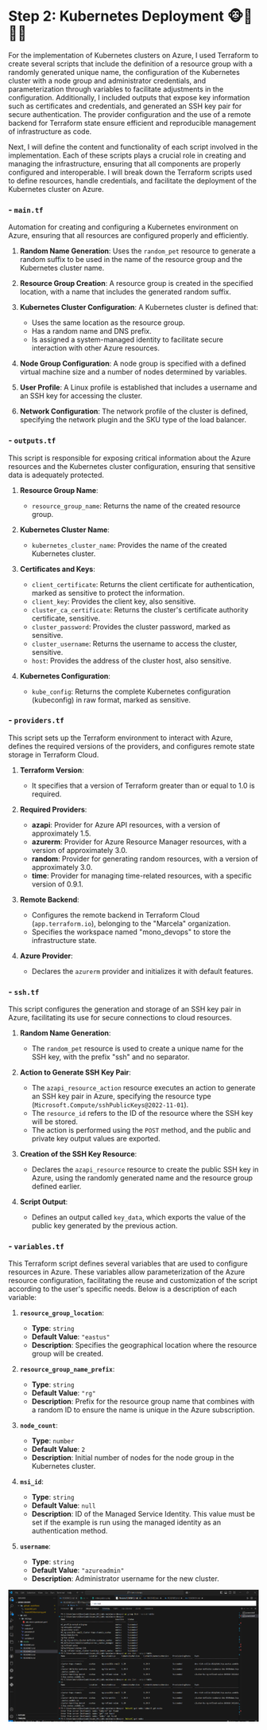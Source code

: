 # Step 2: Kubernetes Deployment 🐵🙊🙉🙈

For the implementation of Kubernetes clusters on Azure, I used Terraform to create several scripts that include the definition of a resource group with a randomly generated unique name, the configuration of the Kubernetes cluster with a node group and administrator credentials, and parameterization through variables to facilitate adjustments in the configuration. Additionally, I included outputs that expose key information such as certificates and credentials, and generated an SSH key pair for secure authentication. The provider configuration and the use of a remote backend for Terraform state ensure efficient and reproducible management of infrastructure as code.

Next, I will define the content and functionality of each script involved in the implementation. Each of these scripts plays a crucial role in creating and managing the infrastructure, ensuring that all components are properly configured and interoperable. I will break down the Terraform scripts used to define resources, handle credentials, and facilitate the deployment of the Kubernetes cluster on Azure.

### - `main.tf`

Automation for creating and configuring a Kubernetes environment on Azure, ensuring that all resources are configured properly and efficiently.

1. **Random Name Generation**: Uses the `random_pet` resource to generate a random suffix to be used in the name of the resource group and the Kubernetes cluster name.

2. **Resource Group Creation**: A resource group is created in the specified location, with a name that includes the generated random suffix.

3. **Kubernetes Cluster Configuration**: A Kubernetes cluster is defined that:
   - Uses the same location as the resource group.
   - Has a random name and DNS prefix.
   - Is assigned a system-managed identity to facilitate secure interaction with other Azure resources.

4. **Node Group Configuration**: A node group is specified with a defined virtual machine size and a number of nodes determined by variables.

5. **User Profile**: A Linux profile is established that includes a username and an SSH key for accessing the cluster.

6. **Network Configuration**: The network profile of the cluster is defined, specifying the network plugin and the SKU type of the load balancer.

### - `outputs.tf`

This script is responsible for exposing critical information about the Azure resources and the Kubernetes cluster configuration, ensuring that sensitive data is adequately protected.

1. **Resource Group Name**:
   - `resource_group_name`: Returns the name of the created resource group.

2. **Kubernetes Cluster Name**:
   - `kubernetes_cluster_name`: Provides the name of the created Kubernetes cluster.

3. **Certificates and Keys**:
   - `client_certificate`: Returns the client certificate for authentication, marked as sensitive to protect the information.
   - `client_key`: Provides the client key, also sensitive.
   - `cluster_ca_certificate`: Returns the cluster's certificate authority certificate, sensitive.
   - `cluster_password`: Provides the cluster password, marked as sensitive.
   - `cluster_username`: Returns the username to access the cluster, sensitive.
   - `host`: Provides the address of the cluster host, also sensitive.

4. **Kubernetes Configuration**:
   - `kube_config`: Returns the complete Kubernetes configuration (kubeconfig) in raw format, marked as sensitive.

### - `providers.tf`

This script sets up the Terraform environment to interact with Azure, defines the required versions of the providers, and configures remote state storage in Terraform Cloud.

1. **Terraform Version**:
   - It specifies that a version of Terraform greater than or equal to 1.0 is required.

2. **Required Providers**:
   - **azapi**: Provider for Azure API resources, with a version of approximately 1.5.
   - **azurerm**: Provider for Azure Resource Manager resources, with a version of approximately 3.0.
   - **random**: Provider for generating random resources, with a version of approximately 3.0.
   - **time**: Provider for managing time-related resources, with a specific version of 0.9.1.

3. **Remote Backend**:
   - Configures the remote backend in Terraform Cloud (`app.terraform.io`), belonging to the "Marcela" organization.
   - Specifies the workspace named "mono_devops" to store the infrastructure state.

4. **Azure Provider**:
   - Declares the `azurerm` provider and initializes it with default features.

### - `ssh.tf`

This script configures the generation and storage of an SSH key pair in Azure, facilitating its use for secure connections to cloud resources.

1. **Random Name Generation**:
   - The `random_pet` resource is used to create a unique name for the SSH key, with the prefix "ssh" and no separator.

2. **Action to Generate SSH Key Pair**:
   - The `azapi_resource_action` resource executes an action to generate an SSH key pair in Azure, specifying the resource type (`Microsoft.Compute/sshPublicKeys@2022-11-01`).
   - The `resource_id` refers to the ID of the resource where the SSH key will be stored.
   - The action is performed using the `POST` method, and the public and private key output values are exported.

3. **Creation of the SSH Key Resource**:
   - Declares the `azapi_resource` resource to create the public SSH key in Azure, using the randomly generated name and the resource group defined earlier.

4. **Script Output**:
   - Defines an output called `key_data`, which exports the value of the public key generated by the previous action.

### - `variables.tf`

This Terraform script defines several variables that are used to configure resources in Azure. These variables allow parameterization of the Azure resource configuration, facilitating the reuse and customization of the script according to the user's specific needs. Below is a description of each variable:

1. **`resource_group_location`**:
   - **Type**: `string`
   - **Default Value**: `"eastus"`
   - **Description**: Specifies the geographical location where the resource group will be created.

2. **`resource_group_name_prefix`**:
   - **Type**: `string`
   - **Default Value**: `"rg"`
   - **Description**: Prefix for the resource group name that combines with a random ID to ensure the name is unique in the Azure subscription.

3. **`node_count`**:
   - **Type**: `number`
   - **Default Value**: `2`
   - **Description**: Initial number of nodes for the node group in the Kubernetes cluster.

4. **`msi_id`**:
   - **Type**: `string`
   - **Default Value**: `null`
   - **Description**: ID of the Managed Service Identity. This value must be set if the example is run using the managed identity as an authentication method.

5. **`username`**:
   - **Type**: `string`
   - **Default Value**: `"azureadmin"`
   - **Description**: Administrator username for the new cluster.

![Services Creator](./media/servicios.png)

